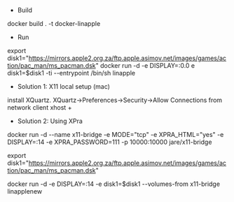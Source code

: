 * Build

docker build . -t docker-linapple

* Run

export disk1="https://mirrors.apple2.org.za/ftp.apple.asimov.net/images/games/action/pac_man/ms_pacman.dsk"
docker run -d -e DISPLAY=<yourip>:0.0 e disk1=$disk1 -ti --entrypoint /bin/sh  linapple

* Solution 1: X11 local setup (mac)

install XQuartz.
XQuartz->Preferences->Security->Allow Connections from network client
xhost + <yourip>

* Solution 2: Using XPra

docker run -d  --name x11-bridge  -e MODE="tcp"  -e XPRA_HTML="yes"  -e DISPLAY=:14  -e XPRA_PASSWORD=111  -p 10000:10000 jare/x11-bridge

export disk1="https://mirrors.apple2.org.za/ftp.apple.asimov.net/images/games/action/pac_man/ms_pacman.dsk"

docker run -d -e DISPLAY=:14 -e disk1=$disk1 --volumes-from x11-bridge linapplenew 
